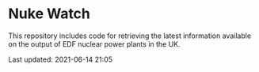 # Nuke Watch

This repository includes code for retrieving the latest information available on the output of EDF nuclear power plants in the UK.

Last updated: 2021-06-14 21:05